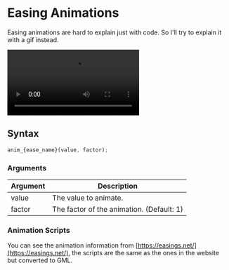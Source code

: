 # Easing Animations

Easing animations are hard to explain just with code. So I'll try to explain it with a gif instead.

![Easing](https://i.imgur.com/XrL0x6i.mp4)

## Syntax

```js
anim_{ease_name}(value, factor);
```

### Arguments

| Argument | Description                               |
| -------- | ----------------------------------------- |
| value    | The value to animate.                     |
| factor   | The factor of the animation. (Default: 1) |

### Animation Scripts

You can see the animation information from [https://easings.net/](https://easings.net/), the scripts are the same as the ones in the website but converted to GML.
